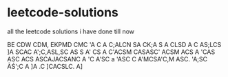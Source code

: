 # leetcode-solutions
all the leetcode solutions i have done till now

BE CDW CDM, 
EKPMD
 CMC 'A C
 A C;ALCN SA
  CK;A S
  A CLSD A
  C AS;LCS
  ]A 
  SCAC A';C,ASL,SC AS
   S
   A' CS
   A C'ACSM
   CASASC' ACSM
   ACS A
   'CAS ASC
   ACS ASCAJACSANC A
   'C 
   A'SC a
   'ASC C
   A'MCSA'C,M ASC.
   'A;SC ĀŚ';C A
   ]A .C ]CACSLC.
   A]